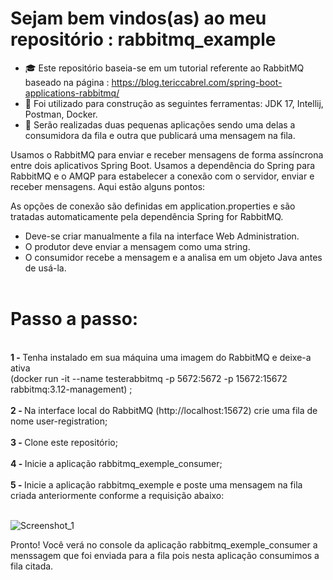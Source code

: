# Sejam bem vindos(as) ao meu repositório : rabbitmq_example


- :mortar_board: Este repositório baseia-se em um tutorial referente ao RabbitMQ baseado na página : https://blog.tericcabrel.com/spring-boot-applications-rabbitmq/
- :construction: Foi utilizado para construção as seguintes ferramentas: JDK 17, Intellij, Postman, Docker.
- :memo: Serão realizadas duas pequenas aplicações sendo uma delas a consumidora da fila e outra que publicará uma mensagem na fila.

Usamos o RabbitMQ para enviar e receber mensagens de forma assíncrona entre dois aplicativos Spring Boot. Usamos a dependência do Spring para RabbitMQ e o AMQP para estabelecer a conexão com o servidor, enviar e receber mensagens. Aqui estão alguns pontos:

As opções de conexão são definidas em application.properties e são tratadas automaticamente pela dependência Spring for RabbitMQ.
- Deve-se criar manualmente a fila na interface Web Administration.
- O produtor deve enviar a mensagem como uma string.
- O consumidor recebe a mensagem e a analisa em um objeto Java antes de usá-la.
  <br><br>

 # Passo a passo:
 <br>
  <strong>1 - </strong>Tenha instalado em sua máquina uma imagem do RabbitMQ e deixe-a ativa<br> (docker run -it --name testerabbitmq -p 5672:5672 -p 15672:15672 rabbitmq:3.12-management) ;<br><br>
  <strong>2 - </strong>Na interface local do RabbitMQ (http://localhost:15672) crie uma fila de nome user-registration;<br><br>
  <strong>3 - </strong>Clone este repositório;<br><br>
  <strong>4 - </strong>Inicie a aplicação rabbitmq_exemple_consumer;<br><br>
  <strong>5 - </strong>Inicie a aplicação rabbitmq_exemple e poste uma mensagem na fila criada anteriormente conforme a requisição abaixo:<br><br>

![Screenshot_1](https://github.com/samucaopcao/rabbitmq_example/assets/59769434/61bf605d-2a67-42f3-9038-6b35141dab5d)

Pronto! Você verá no console da aplicação  rabbitmq_exemple_consumer a menssagem que foi enviada para a fila pois nesta aplicação consumimos a fila citada.

